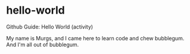 # hello-world
Github Guide: Hello World (activity)

My name is Murgs, and I came here to learn code and chew bubblegum.  
And I'm all out of bubblegum.
